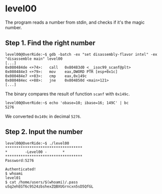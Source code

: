 # level00

The program reads a number from stdin, and checks if it's the magic number.

## Step 1. Find the right number

```assembly
level00@OverRide:~$ gdb -batch -ex "set disassembly-flavor intel" -ex "disassemble main" level00
[...]
0x080484de <+74>:	call   0x80483d0 <__isoc99_scanf@plt>
0x080484e3 <+79>:	mov    eax,DWORD PTR [esp+0x1c]
0x080484e7 <+83>:	cmp    eax,0x149c
0x080484ec <+88>:	jne    0x804850d <main+121>
[...]
```
The binary compares the result of function `scanf` with `0x149c`.

```
level00@OverRide:~$ echo 'obase=10; ibase=16; 149C' | bc
5276
```
We converted `0x149c` in decimal `5276`.

## Step 2. Input the number

```
level00@OverRide:~$ ./level00
***********************************
* 	     -Level00 -		  *
***********************************
Password:5276

Authenticated!
$ whoami
level01
$ cat /home/users/$(whoami)/.pass
uSq2ehEGT6c9S24zbshexZQBXUGrncxn5sD5QfGL
```
